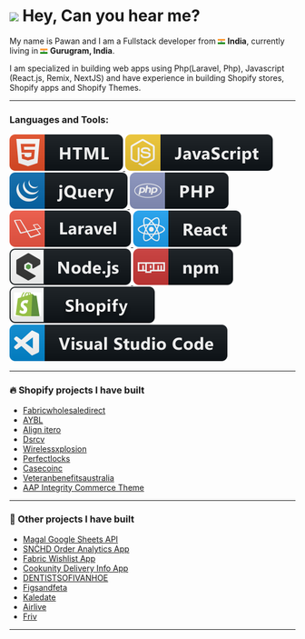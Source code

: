 <h1><img src="https://emojis.slackmojis.com/emojis/images/1531849430/4246/blob-sunglasses.gif?1531849430" width="30"/> Hey, Can you hear me?</h1>


<p>My name is Pawan and I am a Fullstack developer from <img src="https://raw.githubusercontent.com/pawankumarcodes/pawankumarcodes/main/icons/IN.png" width="13"/> <b>India</b>, currently living in <img src="https://raw.githubusercontent.com/pawankumarcodes/pawankumarcodes/main/icons/IN.png" width="13"/> <b>Gurugram, India</b>. 

I am specialized in building web apps using Php(Laravel, Php), Javascript (React.js, Remix, NextJS) and have experience in building Shopify stores, Shopify apps and Shopify Themes.</p>

---

### Languages and Tools:

<a href="#">
  <img src="https://github.com/pawankumarcodes/pawankumarcodes/raw/main/icons/html.svg" alt="HTML" />
</a> 

<a href="#">
  <img src="https://github.com/pawankumarcodes/pawankumarcodes/raw/main/icons/js.svg" alt="JavaScript" />
</a> 

<a href="#">
  <img src="https://github.com/pawankumarcodes/pawankumarcodes/raw/main/icons/jquery.svg" alt="jQuery" />
</a> 

<a href="#">
  <img src="https://github.com/pawankumarcodes/pawankumarcodes/raw/main/icons/php.svg" alt="Php" />
</a> 

<a href="#">
  <img src="https://github.com/pawankumarcodes/pawankumarcodes/raw/main/icons/laravel.svg" alt="Laravel" />
</a> 

<a href="#">
  <img src="https://github.com/pawankumarcodes/pawankumarcodes/raw/main/icons/react.svg" alt="React" />
</a> 

<a href="#">
  <img src="https://github.com/pawankumarcodes/pawankumarcodes/raw/main/icons/nodejs.svg" alt="Node.js" />
</a> 
<a href="#">
  <img src="https://github.com/pawankumarcodes/pawankumarcodes/raw/main/icons/npm.svg" alt="npm" />
</a> 

<a href="#">
  <img src="https://github.com/pawankumarcodes/pawankumarcodes/raw/main/icons/shopify.svg" alt="Shopify" />
</a> 

<a href="#">
  <img src="https://github.com/pawankumarcodes/pawankumarcodes/raw/main/icons/visualstudio_code.svg" alt="Visual Studio Code" />
</a> 

---

### 🔥 Shopify projects I have built

<!-- SHOPIFY-PROJECTS-LIST:START -->
- [Fabricwholesaledirect](https://www.fabricwholesaledirect.com/)
- [AYBL](https://www.aybl.com/)
- [Align itero](https://shop.itero.com/)
- [Dsrcv](https://dsrcv.com/)
- [Wirelessxplosion](https://www.wirelessxplosion.ca/)
- [Perfectlocks](https://www.perfectlocks.com/)
- [Casecoinc](https://www.casecoinc.com/)
- [Veteranbenefitsaustralia](https://veteranbenefitsaustralia.com/)
- [AAP Integrity Commerce Theme](https://concorde.fashion/)
<!-- SHOPIFY-PROJECTS-LIST:END -->

---

### 📕 Other projects I have built

<!-- OTHER-PROJECTS-LIST:START -->
- [Magal Google Sheets API](https://magaljewelry.com/)
- [SNCHD Order Analytics App](https://snchd.de/)
- [Fabric Wishlist App](https://fabricwholesaledirect.com/)
- [Cookunity Delivery Info App](https://tasty.cookunity.com/)
- [DENTISTSOFIVANHOE](https://dentistsofivanhoe.com.au/)
- [Figsandfeta](figsandfeta.com.au)
- [Kaledate](https://kaledate.com/)
- [Airlive](https://airlive.in/)
- [Friv](friv1000.info)
<!-- OTHER-PROJECTS-LIST:END -->

---
